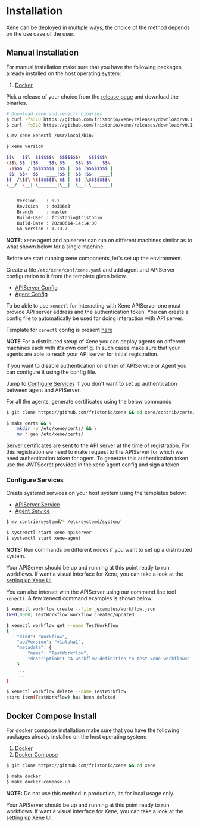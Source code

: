 # Installation

Xene can be deployed in multiple ways, the choice of the method depends on the use case of the user.

## Manual Installation

For manual installation make sure that you have the following packages already installed on the host
operating system:

1. [Docker](https://docs.docker.com/get-docker/)

Pick a release of your choice from the [release page](https://github.com/fristonio/xene/releases) and download the binaries.

```bash
# Download xene and xenectl binaries
$ curl -fsSLO https://github.com/fristonio/xene/releases/download/v0.1.0/xene-linux-amd64
$ curl -fsSLO https://github.com/fristonio/xene/releases/download/v0.1.0/xenectl-linux-amd64

$ mv xene xenectl /usr/local/bin/

$ xene version

$$\   $$\  $$$$$$\  $$$$$$$\   $$$$$$\
\$$\ $$  |$$  __$$\ $$  __$$\ $$  __$$\
 \$$$$  / $$$$$$$$ |$$ |  $$ |$$$$$$$$ |
 $$  $$<  $$   ____|$$ |  $$ |$$   ____|
$$  /\$$\ \$$$$$$$\ $$ |  $$ |\$$$$$$$\
\__/  \__| \_______|\__|  \__| \_______|


    Version    : 0.1
    Revision   : de336e3
    Branch     : master
    Build-User : fristonio@fristonio
    Build-Date : 20200614-14:14:00
    Go-Version : 1.13.7
```

**NOTE:** xene agent and apiserver can run on different machines similar as to what shown below for a single machine.

Before we start running xene components, let's set up the environment.

Create a file `/etc/xene/conf/xene.yaml` and add agent and APIServer configuration to it from the template given below.

- [APIServer Config](/_examples/sample.apiserver.config.yaml)
- [Agent Config](/_examples/sample.agent.config.yaml)

To be able to use `xenectl` for interacting with Xene APIServer one must provide API server address and the authentication token.
You can create a config file to automatically be used for doing interaction with API server.

Template for `xenectl` config is present [here](/_examples/sample.xenectl.yaml)

**NOTE** For a distributed steup of Xene you can deploy agents on different machines each with it's own config. In such cases make
sure that your agents are able to reach your API server for initial registration.

If you want to disable authentication on either of APIService or Agent you can configure it using the config file.

Jump to [Configure Services](###ConfigureServices) if you don't want to set up authentication between agent and APIServer.

For all the agents, generate certificates using the below commands

```bash
$ git clone https://github.com/fristonio/xene && cd xene/contrib/certs/

$ make certs && \
    mkdir -p /etc/xene/certs/ && \
    mv *.gen /etc/xene/certs/
```

Server certificates are sent to the API server at the time of registration. For this registration we need to make
request to the APIServer for which we need authentication token for agent. To generate this authentication token
use the JWTSecret provided in the xene agent config and sign a token.

### Configure Services

Create systemd services on your host system using the templates below:

- [APIServer Service](/contrib/systemd/xene-apiserver.service)
- [Agent Service](/contrib/systemd/xene-agent.service)

```bash
$ mv contrib/systemd/* /etc/systemd/system/

$ systemctl start xene-apiserver
$ systemctl start xene-agent
```

**NOTE:** Run commands on different nodes if you want to set up a distributed system.

Your APIServer should be up and running at this point ready to run workflows. If want a visual interface for Xene,
you can take a look at the [setting up Xene UI](/UI.md).

You can also interact with the APIServer using our command line tool `xenectl`. A few xenectl command examples is shown
below:

```bash
$ xenectl workflow create --file _examples/workflow.json
INFO[0000] TestWorkflow workflow created/updated

$ xenectl workflow get --name TestWorkflow
{
    "kind": "Workflow",
    "apiVersion": "v1alpha1",
    "metadata": {
        "name": "TestWorkflow",
        "description": "A workflow definition to test xene workflows"
    }
    ...
    ...
}

$ xenectl workflow delete --name TestWorkflow
store item(TestWorkflow) has been deleted
```

## Docker Compose Install

For docker compose installation make sure that you have the following packages already installed on the host
operating system:

1. [Docker](https://docs.docker.com/get-docker/)
2. [Docker Compose](https://docs.docker.com/compose/install/)

```bash
$ git clone https://github.com/fristonio/xene && cd xene

$ make docker
$ make docker-compose-up
```

**NOTE:** Do not use this method in production, its for local usage only.

Your APIServer should be up and running at this point ready to run workflows. If want a visual interface for Xene,
you can take a look at the [setting up Xene UI](/UI.md).
